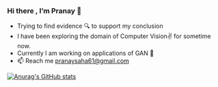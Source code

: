 ### Hi there , I’m Pranay 👋 
- Trying to find evidence 🔍 to support my conclusion
- I have been exploring the domain of Computer Vision✌️  for sometime now.
- Currently I am working on applications of GAN 🎨
- 📫 Reach me pranaysaha61@gmail.com




[![Anurag's GitHub stats](https://github-readme-stats.vercel.app/api?username=pranay-009)](https://github.com/anuraghazra/github-readme-stats)
<!---

pranay-009/pranay-009 is a ✨ special ✨ repository because its `README.md` (this file) appears on your GitHub profile.
You can click the Preview link to take a look at your changes.
--->
